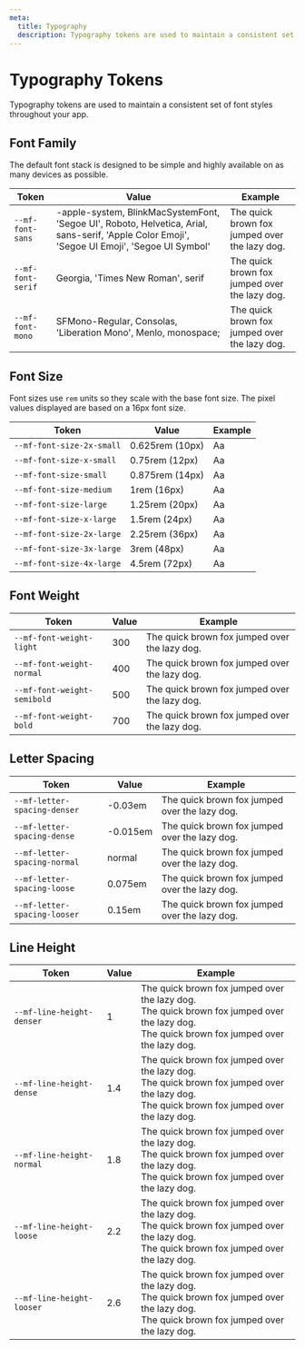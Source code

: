 ```yaml
---
meta:
  title: Typography
  description: Typography tokens are used to maintain a consistent set of font styles throughout your app.
---
```


# Typography Tokens

Typography tokens are used to maintain a consistent set of font styles throughout your app.

## Font Family

The default font stack is designed to be simple and highly available on as many devices as possible.

| Token             | Value                                                                                                                                         | Example                                                                                              |
| ----------------- | --------------------------------------------------------------------------------------------------------------------------------------------- | ---------------------------------------------------------------------------------------------------- |
| `--mf-font-sans`  | -apple-system, BlinkMacSystemFont, 'Segoe UI', Roboto, Helvetica, Arial, sans-serif, 'Apple Color Emoji', 'Segoe UI Emoji', 'Segoe UI Symbol' | <span style="font-family: var(--mf-font-sans)">The quick brown fox jumped over the lazy dog.</span>  |
| `--mf-font-serif` | Georgia, 'Times New Roman', serif                                                                                                             | <span style="font-family: var(--mf-font-serif)">The quick brown fox jumped over the lazy dog.</span> |
| `--mf-font-mono`  | SFMono-Regular, Consolas, 'Liberation Mono', Menlo, monospace;                                                                                | <span style="font-family: var(--mf-font-mono)">The quick brown fox jumped over the lazy dog.</span>  |

## Font Size

Font sizes use `rem` units so they scale with the base font size. The pixel values displayed are based on a 16px font size.

| Token                     | Value           | Example                                                         |
| ------------------------- | --------------- | --------------------------------------------------------------- |
| `--mf-font-size-2x-small` | 0.625rem (10px) | <span style="font-size: var(--mf-font-size-2x-small)">Aa</span> |
| `--mf-font-size-x-small`  | 0.75rem (12px)  | <span style="font-size: var(--mf-font-size-x-small)">Aa</span>  |
| `--mf-font-size-small`    | 0.875rem (14px) | <span style="font-size: var(--mf-font-size-small)">Aa</span>    |
| `--mf-font-size-medium`   | 1rem (16px)     | <span style="font-size: var(--mf-font-size-medium)">Aa</span>   |
| `--mf-font-size-large`    | 1.25rem (20px)  | <span style="font-size: var(--mf-font-size-large)">Aa</span>    |
| `--mf-font-size-x-large`  | 1.5rem (24px)   | <span style="font-size: var(--mf-font-size-x-large)">Aa</span>  |
| `--mf-font-size-2x-large` | 2.25rem (36px)  | <span style="font-size: var(--mf-font-size-2x-large)">Aa</span> |
| `--mf-font-size-3x-large` | 3rem (48px)     | <span style="font-size: var(--mf-font-size-3x-large)">Aa</span> |
| `--mf-font-size-4x-large` | 4.5rem (72px)   | <span style="font-size: var(--mf-font-size-4x-large)">Aa</span> |

## Font Weight

| Token                       | Value | Example                                                                                                         |
| --------------------------- | ----- | --------------------------------------------------------------------------------------------------------------- |
| `--mf-font-weight-light`    | 300   | <span style="font-weight: var(--mf-font-weight-light);">The quick brown fox jumped over the lazy dog.</span>    |
| `--mf-font-weight-normal`   | 400   | <span style="font-weight: var(--mf-font-weight-normal);">The quick brown fox jumped over the lazy dog.</span>   |
| `--mf-font-weight-semibold` | 500   | <span style="font-weight: var(--mf-font-weight-semibold);">The quick brown fox jumped over the lazy dog.</span> |
| `--mf-font-weight-bold`     | 700   | <span style="font-weight: var(--mf-font-weight-bold);">The quick brown fox jumped over the lazy dog.</span>     |

## Letter Spacing

| Token                        | Value    | Example                                                                                                             |
| ---------------------------- | -------- | ------------------------------------------------------------------------------------------------------------------- |
| `--mf-letter-spacing-denser` | -0.03em  | <span style="letter-spacing: var(--mf-letter-spacing-denser);">The quick brown fox jumped over the lazy dog.</span> |
| `--mf-letter-spacing-dense`  | -0.015em | <span style="letter-spacing: var(--mf-letter-spacing-dense);">The quick brown fox jumped over the lazy dog.</span>  |
| `--mf-letter-spacing-normal` | normal   | <span style="letter-spacing: var(--mf-letter-spacing-normal);">The quick brown fox jumped over the lazy dog.</span> |
| `--mf-letter-spacing-loose`  | 0.075em  | <span style="letter-spacing: var(--mf-letter-spacing-loose);">The quick brown fox jumped over the lazy dog.</span>  |
| `--mf-letter-spacing-looser` | 0.15em   | <span style="letter-spacing: var(--mf-letter-spacing-looser);">The quick brown fox jumped over the lazy dog.</span> |

## Line Height

| Token                     | Value | Example                                                                                                                                                                                                       |
| ------------------------- | ----- | ------------------------------------------------------------------------------------------------------------------------------------------------------------------------------------------------------------- |
| `--mf-line-height-denser` | 1     | <div style="line-height: var(--mf-line-height-denser);">The quick brown fox jumped over the lazy dog.<br>The quick brown fox jumped over the lazy dog.<br>The quick brown fox jumped over the lazy dog.</div> |
| `--mf-line-height-dense`  | 1.4   | <div style="line-height: var(--mf-line-height-dense);">The quick brown fox jumped over the lazy dog.<br>The quick brown fox jumped over the lazy dog.<br>The quick brown fox jumped over the lazy dog.</div>  |
| `--mf-line-height-normal` | 1.8   | <div style="line-height: var(--mf-line-height-normal);">The quick brown fox jumped over the lazy dog.<br>The quick brown fox jumped over the lazy dog.<br>The quick brown fox jumped over the lazy dog.</div> |
| `--mf-line-height-loose`  | 2.2   | <div style="line-height: var(--mf-line-height-loose);">The quick brown fox jumped over the lazy dog.<br>The quick brown fox jumped over the lazy dog.<br>The quick brown fox jumped over the lazy dog.</div>  |
| `--mf-line-height-looser` | 2.6   | <div style="line-height: var(--mf-line-height-looser);">The quick brown fox jumped over the lazy dog.<br>The quick brown fox jumped over the lazy dog.<br>The quick brown fox jumped over the lazy dog.</div> |
